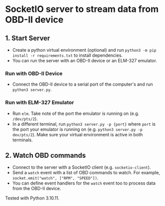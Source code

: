 # SocketIO server to stream data from OBD-II device

## 1. Start Server
- Create a python virtual environment (optional) and run `python3 -m pip install -r requirements.txt` to install dependencies.
- You can run the server with an OBD-II device or an ELM-327 emulator.

### Run with OBD-II Device
- Connect the OBD-II device to a serial port of the computer's and run `python3 server.py`.

### Run with ELM-327 Emulator
- Run `elm`. Take note of the port the emulator is running on (e.g. `/dev/pts/2`).
- In a different terminal, run `python3 server.py -p {port}` where `port` is the port your emulator is running on (e.g. `python3 server.py -p dev/pts/2`). Make sure your virtual environment is active in both terminals.

## 2. Watch OBD commands
- Connect to the server with a SocketIO client (e.g. `socketio-client`).
- Send a `watch` event with a list of OBD commands to watch. For example, `socket.emit("watch", ["RPM", "SPEED"])`.
- You can define event handlers for the `watch` event too to process data from the OBD-II device.

Tested with Python 3.10.11.